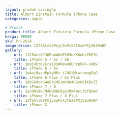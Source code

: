 ```yaml
---
layout: produk-casinghp
title: Albert Einstein Formula iPhone Case
categories: apple

# Produk
product-title: Albert Einstein Formula iPhone Case
harga: 90000
sku: hn-2814
image-drive: 1ZfSAlcGsPmjL5wPcXJlGaePXj58JWn8P
gallery:
  - url: 1JCB4ezXC30RumWOmT0D9uXKOmbrZKE1b
    title: iPhone 5 / 5s / SE
  - url: 1pQjUEt6vLra1USWHeweDLhrpkk6-xeRw
    title: iPhone 6 / 6s
  - url: 1wAej6ashPpXy0Mz-tJOGtMiwtrmagEyO
    title: iPhone 6 Plus / 6s Plus
  - url: 106GkHucG4eDoSd61m6H64GGyO8iKBcZl
    title: iPhone 7 / 8
  - url: 1qn0N19kJMdRUDQF6gG7RX4WytJ6fQoHd
    title: iPhone 7 Plus / 8 Plus
  - url: 1ZfSAlcGsPmjL5wPcXJlGaePXj58JWn8P
    title: iPhone X
---
```

